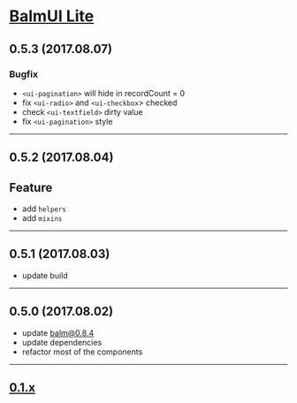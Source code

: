 # [BalmUI Lite](http://balmjs.com/ui-vue-lite/)

## 0.5.3 (2017.08.07)

### Bugfix

- `<ui-pagination>` will hide in recordCount = 0
- fix `<ui-radio>` and `<ui-checkbox`> checked
- check `<ui-textfield>` dirty value
- fix `<ui-pagination>` style

---

## 0.5.2 (2017.08.04)

## Feature

- add `helpers`
- add `mixins`

---

## 0.5.1 (2017.08.03)

- update build

---

## 0.5.0 (2017.08.02)

- update balm@0.8.4
- update dependencies
- refactor most of the components

---

## [0.1.x](https://github.com/balmjs/ui-vue-lite/blob/0.1.x/CHANGELOG.md)
